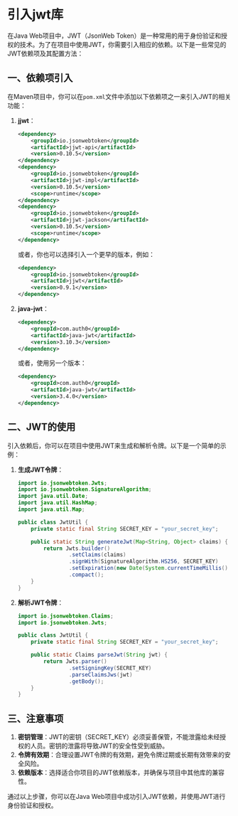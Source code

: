 # 引入jwt库

在Java Web项目中，JWT（JsonWeb Token）是一种常用的用于身份验证和授权的技术。为了在项目中使用JWT，你需要引入相应的依赖。以下是一些常见的JWT依赖项及其配置方法：

## 一、依赖项引入

在Maven项目中，你可以在`pom.xml`文件中添加以下依赖项之一来引入JWT的相关功能：

1. **jjwt**：

    ```xml
    <dependency>
        <groupId>io.jsonwebtoken</groupId>
        <artifactId>jjwt-api</artifactId>
        <version>0.10.5</version>
    </dependency>
    <dependency>
        <groupId>io.jsonwebtoken</groupId>
        <artifactId>jjwt-impl</artifactId>
        <version>0.10.5</version>
        <scope>runtime</scope>
    </dependency>
    <dependency>
        <groupId>io.jsonwebtoken</groupId>
        <artifactId>jjwt-jackson</artifactId>
        <version>0.10.5</version>
        <scope>runtime</scope>
    </dependency>
    ```

    或者，你也可以选择引入一个更早的版本，例如：

    ```xml
    <dependency>
        <groupId>io.jsonwebtoken</groupId>
        <artifactId>jjwt</artifactId>
        <version>0.9.1</version>
    </dependency>
    ```

2. **java-jwt**：

    ```xml
    <dependency>
        <groupId>com.auth0</groupId>
        <artifactId>java-jwt</artifactId>
        <version>3.10.3</version>
    </dependency>
    ```

    或者，使用另一个版本：

    ```xml
    <dependency>
        <groupId>com.auth0</groupId>
        <artifactId>java-jwt</artifactId>
        <version>3.4.0</version>
    </dependency>
    ```

## 二、JWT的使用

引入依赖后，你可以在项目中使用JWT来生成和解析令牌。以下是一个简单的示例：

1. **生成JWT令牌**：

    ```java
    import io.jsonwebtoken.Jwts;
    import io.jsonwebtoken.SignatureAlgorithm;
    import java.util.Date;
    import java.util.HashMap;
    import java.util.Map;

    public class JwtUtil {
        private static final String SECRET_KEY = "your_secret_key";

        public static String generateJwt(Map<String, Object> claims) {
            return Jwts.builder()
                    .setClaims(claims)
                    .signWith(SignatureAlgorithm.HS256, SECRET_KEY)
                    .setExpiration(new Date(System.currentTimeMillis() + 24 * 3600 * 1000)) // 设置有效期为24小时
                    .compact();
        }
    }
    ```

2. **解析JWT令牌**：

    ```java
    import io.jsonwebtoken.Claims;
    import io.jsonwebtoken.Jwts;

    public class JwtUtil {
        private static final String SECRET_KEY = "your_secret_key";

        public static Claims parseJwt(String jwt) {
            return Jwts.parser()
                    .setSigningKey(SECRET_KEY)
                    .parseClaimsJws(jwt)
                    .getBody();
        }
    }
    ```

## 三、注意事项

1. **密钥管理**：JWT的密钥（SECRET_KEY）必须妥善保管，不能泄露给未经授权的人员。密钥的泄露将导致JWT的安全性受到威胁。
2. **令牌有效期**：合理设置JWT令牌的有效期，避免令牌过期或长期有效带来的安全风险。
3. **依赖版本**：选择适合你项目的JWT依赖版本，并确保与项目中其他库的兼容性。

通过以上步骤，你可以在Java Web项目中成功引入JWT依赖，并使用JWT进行身份验证和授权。

